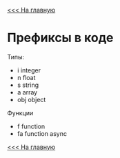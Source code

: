 [<<< На главную](./index.MD)

# Префиксы в коде

Типы:
- i integer
- n float
- s string
- a array
- obj object

Функции
- f function
- fa function async


[<<< На главную](./index.MD)
